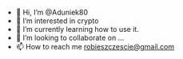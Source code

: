 - 👋 Hi, I’m @Aduniek80
- 👀 I’m interested in crypto
- 🌱 I’m currently learning how to use it.
- 💞️ I’m looking to collaborate on ...
- 📫 How to reach me robieszczescie@gmail.com

<!---
Aduniek80/Aduniek80 is a ✨ special ✨ repository because its `README.md` (this file) appears on your GitHub profile.
You can click the Preview link to take a look at your changes.
--->
